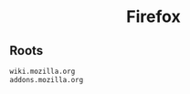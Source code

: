 


<h1 align="center">Firefox</h1>  


## Roots


```html
wiki.mozilla.org
addons.mozilla.org
```  

<br>
